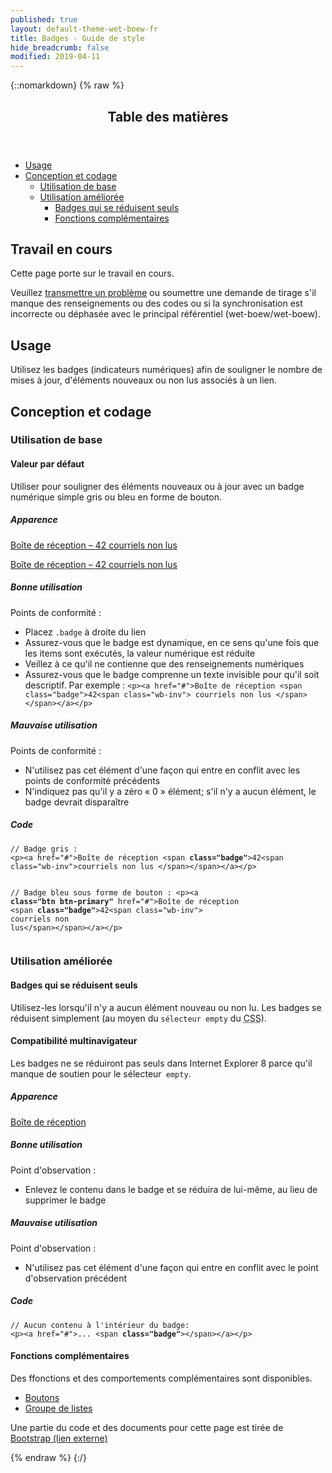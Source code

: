 ```yaml
---
published: true
layout: default-theme-wet-boew-fr
title: Badges - Guide de style
hide_breadcrumb: false
modified: 2019-04-11
---
```

{::nomarkdown}
{% raw %}
<span class="wb-prettify all-pre"></span>
  <div class="row">
    <nav role="navigation" class="col-md-8">
      <div class="panel panel-default">
        <header class="panel-heading">
          <h2 class="panel-title">Table des matières</h2>
        </header>
        <div class="panel-body">
          <ul>
            <li><a href="#purpose">Usage</a></li>
            <li><a href="#design">Conception et codage</a>
              <ul>
                <li><a href="#basic">Utilisation de base</a> </li>
                <li><a href="#enhanced">Utilisation améliorée </a>
                  <ul>
                    <li><a href="#collapsing">Badges qui se réduisent seuls </a></li>
                    <li><a href="#addon">Fonctions complémentaires </a> </li>
                  </ul>
                </li>
              </ul>
            </li>
          </ul>
        </div>
      </div>
    </nav>
    <section class="col-md-4">
      <div class="panel panel-warning">
        <div class="panel-body">
          <h2 class="mrgn-tp-0 h4 text-warning"><span class="fa fa-exclamation-triangle"></span> Travail en cours </h2>
          <p>Cette  page porte sur le travail en cours.</p>
          <p>Veuillez <a href="https://github.com/wet-boew/wet-boew-styleguide/issues/new">transmettre un problème</a> ou soumettre une demande de tirage s'il manque des renseignements ou des codes ou si la synchronisation est incorrecte ou déphasée avec  le principal référentiel (wet-boew/wet-boew).</p>
        </div>
      </div>
    </section>
  </div>
  <section>
    <h2 id="purpose"><span class="fa-stack"><span class="fa fa-circle fa-stack-2x"></span><span class="fa fa-info fa-stack-1x fa-inverse"></span></span> Usage </h2>
    <p>Utilisez les  badges (indicateurs numériques) afin de souligner le nombre de mises à jour, d'éléments nouveaux ou non lus associés à un lien.</p>
  </section>
  <h2 id="design"><span class="fa-stack"><span class="fa fa-circle fa-stack-2x"></span><span class="fa fa-paint-brush fa-stack-1x fa-inverse"></span></span> Conception et codage</h2>
  <h3 id="basic">Utilisation de base </h3>
  <h4 id="default"><span class="fa-stack"><span class="fa fa-circle fa-stack-2x"></span><span class="fa fa-gears fa-stack-1x fa-inverse"></span></span> Valeur par défaut </h4>
  <p>Utiliser pour souligner des éléments nouveaux ou à jour avec un badge  numérique simple gris ou bleu en forme de bouton. </p>
  <div class="row">
    <div class="col-md-3">
      <div class="panel panel-default">
        <div class="panel-body">
          <h5 class="mrgn-tp-0 h5">Apparence</h5>
          <p><a href="#">Boîte de réception –  <span class="badge">42<span class="wb-inv"> courriels non lus</span></span></a></p>
          <p><a class="btn btn-primary" href="#">Boîte de réception –  <span class="badge">42<span class="wb-inv"> courriels non lus </span></span></a></p>
        </div>
      </div>
    </div>
    <div class="col-md-5">
      <h5 class="mrgn-tp-0 text-success"><span class="glyphicon glyphicon-ok-circle"></span> Bonne utilisation</h5>
      <p><span class="nowrap">Points de conformité&nbsp;:</span></p>
      <ul>
        <li>Placez <code>.badge</code> à droite du lien</li>
        <li>Assurez-vous que le  badge est dynamique, en ce sens qu'une fois que les items sont exécutés, la valeur numérique est réduite</li>
        <li>Veillez à ce qu'il ne contienne que des renseignements numériques</li>
        <li>Assurez-vous que le badge comprenne un texte invisible pour qu'il soit  descriptif.  Par exemple&nbsp;: <code>&lt;p&gt;&lt;a href=&quot;#&quot;&gt;Boîte de réception &lt;span class=&quot;badge&quot;&gt;42&lt;span class=&quot;wb-inv&quot;&gt; courriels non lus &lt;/span&gt;&lt;/span&gt;&lt;/a&gt;&lt;/p&gt;</code></li>
      </ul>
      <h5 class="mrgn-tp-0 text-danger h5"><span class="glyphicon glyphicon-remove-circle"></span> Mauvaise utilisation </h5>
      <p><span class="nowrap">Points de conformité&nbsp;:</span></p>
      <ul>
        <li>N'utilisez pas cet élément d'une façon qui entre en conflit avec les points de conformité précédents</li>
        <li>N'indiquez pas qu'il y a zéro «&nbsp;0&nbsp;» élément; s'il n'y a aucun élément, le badge devrait disparaître</li>
      </ul>
    </div>
    <div class="col-md-4">
      <h5 class="mrgn-tp-0">Code</h5>
      <pre><code>// Badge gris :
&lt;p&gt;&lt;a href=&quot;#&quot;&gt;Boîte de réception &lt;span <strong>class=&quot;badge&quot;</strong>&gt;42&lt;span class=&quot;wb-inv&quot;&gt;courriels non lus &lt;/span&gt;&lt;/span&gt;&lt;/a&gt;&lt;/p&gt;

// Badge bleu sous forme de bouton :
&lt;p&gt;&lt;a <strong>class=&quot;btn btn-primary&quot;</strong> href=&quot;#&quot;&gt;Boîte de réception &lt;span <strong>class=&quot;badge&quot;</strong>&gt;42&lt;span class=&quot;wb-inv&quot;&gt; courriels non lus&lt;/span&gt;&lt;/span&gt;&lt;/a&gt;&lt;/p&gt;</code></pre>
    </div>
  </div>
  <h3 id="enhanced">Utilisation améliorée </h3>
  <h4 id="collapsing"><span class="fa-stack"><span class="fa fa-circle fa-stack-2x"></span><span class="fa fa-times fa-stack-1x fa-inverse"></span></span> Badges qui se réduisent  seuls </h4>
  <p>Utilisez-les lorsqu'il n'y a aucun élément nouveau ou non lu. Les badges  se réduisent simplement (au moyen du <code>sélecteur empty</code> du <abbr title="feuille de style en cascade">CSS</abbr>). </p>
  <section class="alert alert-danger">
    <h4 class="mrgn-tp-0">Compatibilité multinavigateur </h4>
    <p>Les badges ne se réduiront pas seuls dans Internet Explorer 8 parce qu'il manque de soutien pour le sélecteur<code> empty</code>.</p>
  </section>
  <div class="row">
    <div class="col-md-3">
      <div class="panel panel-default">
        <div class="panel-body">
          <h5 class="mrgn-tp-0">Apparence</h5>
          <p><a href="#">Boîte de réception  <span class="badge"></span></a></p>
        </div>
      </div>
    </div>
    <div class="col-md-5">
      <h5 class="mrgn-tp-0 text-success"><span class="glyphicon glyphicon-ok-circle"></span> Bonne utilisation </h5>
      <p><span class="nowrap">Point d'observation&nbsp;:</span></p>
      <ul>
        <li>Enlevez le contenu dans le  badge et  se réduira de lui-même, au lieu de supprimer le  badge</li>
      </ul>
      <h5 class="mrgn-tp-0 text-danger"><span class="glyphicon glyphicon-remove-circle"></span> Mauvaise utilisation  </h5>
      <p><span class="nowrap">Point d'observation&nbsp;:</span></p>
      <ul>
        <li>N'utilisez pas cet élément d'une façon qui entre en conflit avec le point d'observation précédent</li>
      </ul>
    </div>
    <div class="col-md-4">
      <h5 class="mrgn-tp-0">Code</h5>
      <pre><code>// Aucun contenu à l'intérieur du badge:
&lt;p&gt;&lt;a href=&quot;#&quot;&gt;... &lt;span <strong>class=&quot;badge&quot;</strong>&gt;&lt;/span&gt;&lt;/a&gt;&lt;/p&gt;</code></pre>
    </div>
  </div>
  <h4 id="addon"><span class="fa-stack"><span class="fa fa-circle fa-stack-2x"></span><span class="fa fa-stack-1x fa-plus fa-inverse"></span></span> Fonctions complémentaires </h4>
  <p>Des ffonctions et des comportements complémentaires sont disponibles.</p>
  <ul class="list-inline lst-spcd">
    <li><a class="btn btn-default" href="buttons-en.html">Boutons</a></li>
    <li><a class="btn btn-default" href="listgroup-en.html">Groupe de listes </a></li>
  </ul>
  <p class="mrgn-tp-lg text-muted">Une partie du code et des documents pour cette page est tirée de <a href="http://getbootstrap.com/" >Bootstrap<span  class="wb-inv"> (lien externe)</span></a></p>
{% endraw %}
{:/}
